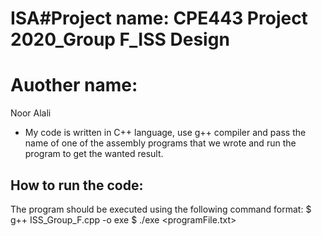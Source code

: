 # ISA#Project name: CPE443 Project 2020_Group F_ISS Design

# Auother name:
Noor Alali 

- My code is written in C++ language, use g++ compiler and pass the name of one of the assembly programs that we wrote and run the program to get the wanted result.

## How to run the code:
The program should be executed using the following command format:
$ g++ ISS_Group_F.cpp -o exe
$ ./exe <programFile.txt>





